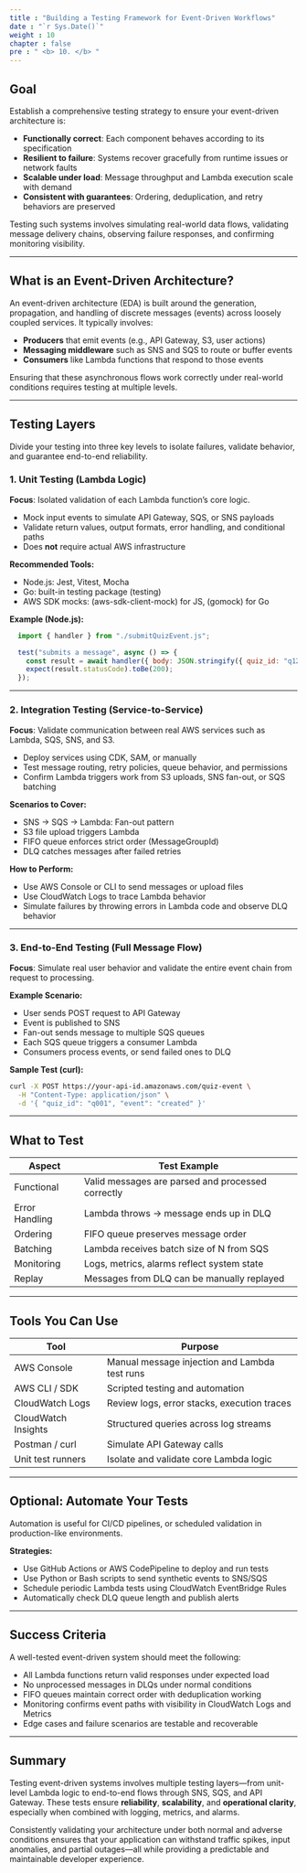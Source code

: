 ```yaml
---
title : "Building a Testing Framework for Event-Driven Workflows"
date : "`r Sys.Date()`"
weight : 10
chapter : false
pre : " <b> 10. </b> "
---
```


## Goal

Establish a comprehensive testing strategy to ensure your event-driven architecture is:

- **Functionally correct**: Each component behaves according to its specification  
- **Resilient to failure**: Systems recover gracefully from runtime issues or network faults  
- **Scalable under load**: Message throughput and Lambda execution scale with demand  
- **Consistent with guarantees**: Ordering, deduplication, and retry behaviors are preserved  

Testing such systems involves simulating real-world data flows, validating message delivery chains, observing failure responses, and confirming monitoring visibility.

---

## What is an Event-Driven Architecture?

An event-driven architecture (EDA) is built around the generation, propagation, and handling of discrete messages (events) across loosely coupled services. It typically involves:

- **Producers** that emit events (e.g., API Gateway, S3, user actions)  
- **Messaging middleware** such as SNS and SQS to route or buffer events  
- **Consumers** like Lambda functions that respond to those events  

Ensuring that these asynchronous flows work correctly under real-world conditions requires testing at multiple levels.

---

## Testing Layers

Divide your testing into three key levels to isolate failures, validate behavior, and guarantee end-to-end reliability.

### 1. Unit Testing (Lambda Logic)

**Focus**: Isolated validation of each Lambda function’s core logic.

- Mock input events to simulate API Gateway, SQS, or SNS payloads  
- Validate return values, output formats, error handling, and conditional paths  
- Does **not** require actual AWS infrastructure  

**Recommended Tools:**

- Node.js: Jest, Vitest, Mocha  
- Go: built-in testing package (testing)  
- AWS SDK mocks: (aws-sdk-client-mock) for JS, (gomock) for Go  

**Example (Node.js):**

```js
  import { handler } from "./submitQuizEvent.js";

  test("submits a message", async () => {
    const result = await handler({ body: JSON.stringify({ quiz_id: "q123" }) });
    expect(result.statusCode).toBe(200);
  });
```

---

### 2. Integration Testing (Service-to-Service)

**Focus**: Validate communication between real AWS services such as Lambda, SQS, SNS, and S3.

- Deploy services using CDK, SAM, or manually  
- Test message routing, retry policies, queue behavior, and permissions  
- Confirm Lambda triggers work from S3 uploads, SNS fan-out, or SQS batching  

**Scenarios to Cover:**

- SNS → SQS → Lambda: Fan-out pattern  
- S3 file upload triggers Lambda  
- FIFO queue enforces strict order (MessageGroupId)  
- DLQ catches messages after failed retries  

**How to Perform:**

- Use AWS Console or CLI to send messages or upload files  
- Use CloudWatch Logs to trace Lambda behavior  
- Simulate failures by throwing errors in Lambda code and observe DLQ behavior  

---

### 3. End-to-End Testing (Full Message Flow)

**Focus**: Simulate real user behavior and validate the entire event chain from request to processing.

**Example Scenario:**

- User sends POST request to API Gateway  
- Event is published to SNS  
- Fan-out sends message to multiple SQS queues  
- Each SQS queue triggers a consumer Lambda  
- Consumers process events, or send failed ones to DLQ  

**Sample Test (curl):**

```bash
curl -X POST https://your-api-id.amazonaws.com/quiz-event \
  -H "Content-Type: application/json" \
  -d '{ "quiz_id": "q001", "event": "created" }'

```
---

## What to Test

| Aspect           | Test Example                                       |
|------------------|----------------------------------------------------|
| Functional       | Valid messages are parsed and processed correctly  |
| Error Handling   | Lambda throws → message ends up in DLQ             |
| Ordering         | FIFO queue preserves message order                 |
| Batching         | Lambda receives batch size of N from SQS           |
| Monitoring       | Logs, metrics, alarms reflect system state         |
| Replay           | Messages from DLQ can be manually replayed         |

---

## Tools You Can Use

| Tool              | Purpose                                              |
|-------------------|------------------------------------------------------|
| AWS Console        | Manual message injection and Lambda test runs       |
| AWS CLI / SDK      | Scripted testing and automation                     |
| CloudWatch Logs    | Review logs, error stacks, execution traces         |
| CloudWatch Insights| Structured queries across log streams               |
| Postman / curl     | Simulate API Gateway calls                          |
| Unit test runners  | Isolate and validate core Lambda logic              |

---

## Optional: Automate Your Tests

Automation is useful for CI/CD pipelines, or scheduled validation in production-like environments.

**Strategies:**

- Use GitHub Actions or AWS CodePipeline to deploy and run tests  
- Use Python or Bash scripts to send synthetic events to SNS/SQS  
- Schedule periodic Lambda tests using CloudWatch EventBridge Rules  
- Automatically check DLQ queue length and publish alerts  

---

## Success Criteria

A well-tested event-driven system should meet the following:

- All Lambda functions return valid responses under expected load  
- No unprocessed messages in DLQs under normal conditions  
- FIFO queues maintain correct order with deduplication working  
- Monitoring confirms event paths with visibility in CloudWatch Logs and Metrics  
- Edge cases and failure scenarios are testable and recoverable  

---

## Summary

Testing event-driven systems involves multiple testing layers—from unit-level Lambda logic to end-to-end flows through SNS, SQS, and API Gateway. These tests ensure **reliability**, **scalability**, and **operational clarity**, especially when combined with logging, metrics, and alarms.

Consistently validating your architecture under both normal and adverse conditions ensures that your application can withstand traffic spikes, input anomalies, and partial outages—all while providing a predictable and maintainable developer experience.
